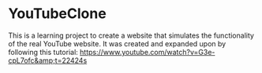 # YouTubeClone
This is a learning project to create a website that simulates the functionality of the real YouTube website. It was created and expanded upon by following this tutorial: https://www.youtube.com/watch?v=G3e-cpL7ofc&amp;t=22424s
